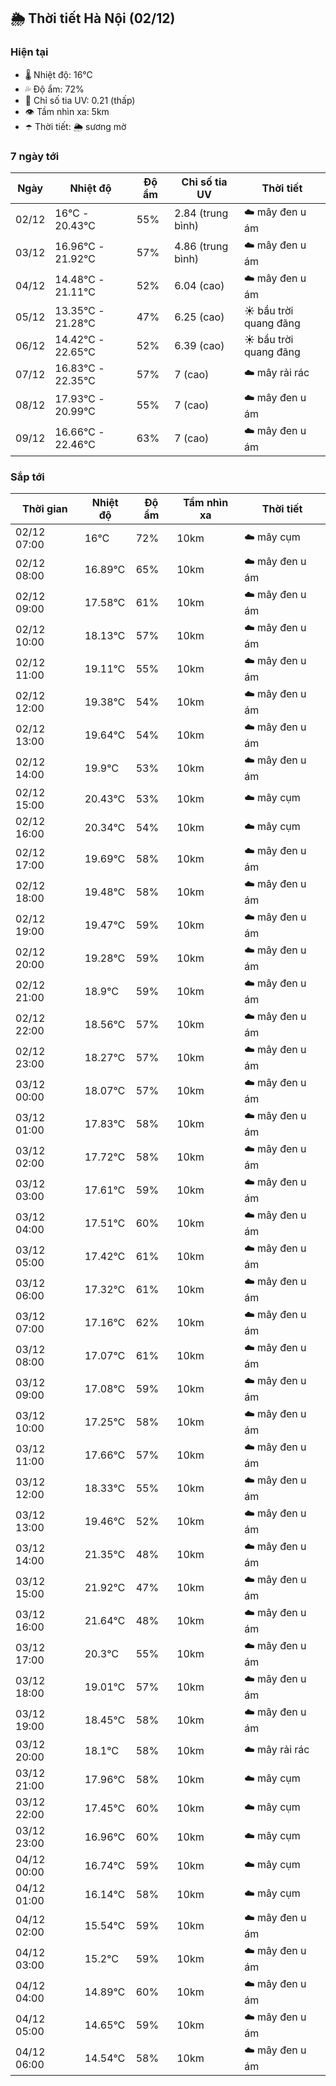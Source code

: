 ## 🌦️ Thời tiết Hà Nội (02/12)

### Hiện tại

- 🌡️ Nhiệt độ: 16℃
- 💦 Độ ẩm: 72%
- 🌟 Chỉ số tia UV: 0.21 (thấp)
- 👁️ Tầm nhìn xa: 5km
- ☂️ Thời tiết: 🌦️ sương mờ

### 7 ngày tới

| Ngày | Nhiệt độ | Độ ẩm | Chỉ số tia UV | Thời tiết |
| --- | --- | --- | --- | --- |
| 02/12 | 16℃ - 20.43℃ | 55% | 2.84 (trung bình) | ☁️ mây đen u ám |
| 03/12 | 16.96℃ - 21.92℃ | 57% | 4.86 (trung bình) | ☁️ mây đen u ám |
| 04/12 | 14.48℃ - 21.11℃ | 52% | 6.04 (cao) | ☁️ mây đen u ám |
| 05/12 | 13.35℃ - 21.28℃ | 47% | 6.25 (cao) | ☀️ bầu trời quang đãng |
| 06/12 | 14.42℃ - 22.65℃ | 52% | 6.39 (cao) | ☀️ bầu trời quang đãng |
| 07/12 | 16.83℃ - 22.35℃ | 57% | 7 (cao) | ☁️ mây rải rác |
| 08/12 | 17.93℃ - 20.99℃ | 55% | 7 (cao) | ☁️ mây đen u ám |
| 09/12 | 16.66℃ - 22.46℃ | 63% | 7 (cao) | ☁️ mây đen u ám |

### Sắp tới

| Thời gian | Nhiệt độ | Độ ẩm | Tầm nhìn xa | Thời tiết |
| --- | --- | --- | --- | --- |
| 02/12 07:00 | 16℃ | 72% | 10km | ☁️ mây cụm |
| 02/12 08:00 | 16.89℃ | 65% | 10km | ☁️ mây đen u ám |
| 02/12 09:00 | 17.58℃ | 61% | 10km | ☁️ mây đen u ám |
| 02/12 10:00 | 18.13℃ | 57% | 10km | ☁️ mây đen u ám |
| 02/12 11:00 | 19.11℃ | 55% | 10km | ☁️ mây đen u ám |
| 02/12 12:00 | 19.38℃ | 54% | 10km | ☁️ mây đen u ám |
| 02/12 13:00 | 19.64℃ | 54% | 10km | ☁️ mây đen u ám |
| 02/12 14:00 | 19.9℃ | 53% | 10km | ☁️ mây đen u ám |
| 02/12 15:00 | 20.43℃ | 53% | 10km | ☁️ mây cụm |
| 02/12 16:00 | 20.34℃ | 54% | 10km | ☁️ mây cụm |
| 02/12 17:00 | 19.69℃ | 58% | 10km | ☁️ mây đen u ám |
| 02/12 18:00 | 19.48℃ | 58% | 10km | ☁️ mây đen u ám |
| 02/12 19:00 | 19.47℃ | 59% | 10km | ☁️ mây đen u ám |
| 02/12 20:00 | 19.28℃ | 59% | 10km | ☁️ mây đen u ám |
| 02/12 21:00 | 18.9℃ | 59% | 10km | ☁️ mây đen u ám |
| 02/12 22:00 | 18.56℃ | 57% | 10km | ☁️ mây đen u ám |
| 02/12 23:00 | 18.27℃ | 57% | 10km | ☁️ mây đen u ám |
| 03/12 00:00 | 18.07℃ | 57% | 10km | ☁️ mây đen u ám |
| 03/12 01:00 | 17.83℃ | 58% | 10km | ☁️ mây đen u ám |
| 03/12 02:00 | 17.72℃ | 58% | 10km | ☁️ mây đen u ám |
| 03/12 03:00 | 17.61℃ | 59% | 10km | ☁️ mây đen u ám |
| 03/12 04:00 | 17.51℃ | 60% | 10km | ☁️ mây đen u ám |
| 03/12 05:00 | 17.42℃ | 61% | 10km | ☁️ mây đen u ám |
| 03/12 06:00 | 17.32℃ | 61% | 10km | ☁️ mây đen u ám |
| 03/12 07:00 | 17.16℃ | 62% | 10km | ☁️ mây đen u ám |
| 03/12 08:00 | 17.07℃ | 61% | 10km | ☁️ mây đen u ám |
| 03/12 09:00 | 17.08℃ | 59% | 10km | ☁️ mây đen u ám |
| 03/12 10:00 | 17.25℃ | 58% | 10km | ☁️ mây đen u ám |
| 03/12 11:00 | 17.66℃ | 57% | 10km | ☁️ mây đen u ám |
| 03/12 12:00 | 18.33℃ | 55% | 10km | ☁️ mây đen u ám |
| 03/12 13:00 | 19.46℃ | 52% | 10km | ☁️ mây đen u ám |
| 03/12 14:00 | 21.35℃ | 48% | 10km | ☁️ mây đen u ám |
| 03/12 15:00 | 21.92℃ | 47% | 10km | ☁️ mây đen u ám |
| 03/12 16:00 | 21.64℃ | 48% | 10km | ☁️ mây đen u ám |
| 03/12 17:00 | 20.3℃ | 55% | 10km | ☁️ mây đen u ám |
| 03/12 18:00 | 19.01℃ | 57% | 10km | ☁️ mây đen u ám |
| 03/12 19:00 | 18.45℃ | 58% | 10km | ☁️ mây đen u ám |
| 03/12 20:00 | 18.1℃ | 58% | 10km | ☁️ mây rải rác |
| 03/12 21:00 | 17.96℃ | 58% | 10km | ☁️ mây cụm |
| 03/12 22:00 | 17.45℃ | 60% | 10km | ☁️ mây cụm |
| 03/12 23:00 | 16.96℃ | 60% | 10km | ☁️ mây cụm |
| 04/12 00:00 | 16.74℃ | 59% | 10km | ☁️ mây cụm |
| 04/12 01:00 | 16.14℃ | 58% | 10km | ☁️ mây cụm |
| 04/12 02:00 | 15.54℃ | 59% | 10km | ☁️ mây đen u ám |
| 04/12 03:00 | 15.2℃ | 59% | 10km | ☁️ mây đen u ám |
| 04/12 04:00 | 14.89℃ | 60% | 10km | ☁️ mây đen u ám |
| 04/12 05:00 | 14.65℃ | 59% | 10km | ☁️ mây đen u ám |
| 04/12 06:00 | 14.54℃ | 58% | 10km | ☁️ mây đen u ám |

